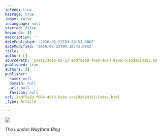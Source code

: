 ```yaml
---
inFeed: true
hasPage: true
inNav: false
inLanguage: null
starred: false
keywords: []
description: ''
datePublished: '2016-02-23T09:20:53.606Z'
dateModified: '2016-02-23T09:18:43.894Z'
title: ''
author: []
sourcePath: _posts/2016-02-23-aedf5edd-f68b-4643-9a8a-cce59ab14193.md
published: true
authors: []
publisher:
  name: null
  domain: null
  url: null
  favicon: null
url: aedf5edd-f68b-4643-9a8a-cce59ab14193/index.html
_type: Article

---
```

![](https://s3-us-west-2.amazonaws.com/the-grid-img/p/ef191aff97f4918959d5a3f8eb45267a072c0fc6.jpg)

_The London Wayfarer Blog_